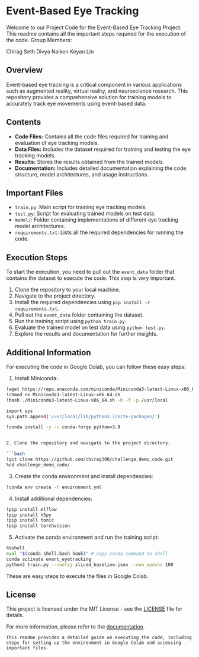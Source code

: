 # Event-Based Eye Tracking

Welcome to our Project Code for the Event-Based Eye Tracking Project. This readme contains all the important steps required for the execution of the code. 
Group Members: 

Chirag Seth
Divya Naiken
Keyan Lin

## Overview

Event-based eye tracking is a critical component in various applications such as augmented reality, virtual reality, and neuroscience research. This repository provides a comprehensive solution for training models to accurately track eye movements using event-based data.

## Contents

- **Code Files:** Contains all the code files required for training and evaluation of eye tracking models.
- **Data Files:** Includes the dataset required for training and testing the eye tracking models.
- **Results:** Stores the results obtained from the trained models.
- **Documentation:** Includes detailed documentation explaining the code structure, model architectures, and usage instructions.

## Important Files

- `train.py`: Main script for training eye tracking models.
- `test.py`: Script for evaluating trained models on test data.
- `model/`: Folder containing implementations of different eye tracking model architectures.
- `requirements.txt`: Lists all the required dependencies for running the code.

## Execution Steps

To start the execution, you need to pull out the `event_data` folder that contains the dataset to execute the code. This step is very important.

1. Clone the repository to your local machine.
2. Navigate to the project directory.
3. Install the required dependencies using `pip install -r requirements.txt`.
4. Pull out the `event_data` folder containing the dataset.
5. Run the training script using `python train.py`.
6. Evaluate the trained model on test data using `python test.py`.
7. Explore the results and documentation for further insights.

## Additional Information

For executing the code in Google Colab, you can follow these easy steps:

1. Install Miniconda:

```bash
!wget https://repo.anaconda.com/miniconda/Miniconda3-latest-Linux-x86_64.sh
!chmod +x Miniconda3-latest-Linux-x86_64.sh
!bash ./Miniconda3-latest-Linux-x86_64.sh -b -f -p /usr/local

import sys
sys.path.append('/usr/local/lib/python3.7/site-packages/')

!conda install -y -c conda-forge python=3.9


2. Clone the repository and navigate to the project directory:

```bash
!git clone https://github.com/chirag300/challenge_demo_code.git
%cd challenge_demo_code/
```

3. Create the conda environment and install dependencies:

```bash
!conda env create -f environment.yml
```

4. Install additional dependencies:

```bash
!pip install mlflow
!pip install h5py
!pip install tonic
!pip install torchvision
```

5. Activate the conda environment and run the training script:

```bash
%%shell
eval "$(conda shell.bash hook)" # copy conda command to shell
conda activate event_eyetracking
python3 train.py --config sliced_baseline.json --num_epochs 100
```

These are easy steps to execute the files in Google Colab.

## License

This project is licensed under the MIT License - see the [LICENSE](LICENSE) file for details.

For more information, please refer to the [documentation](documentation/README.md).
```
This readme provides a detailed guide on executing the code, including steps for setting up the environment in Google Colab and accessing important files.
